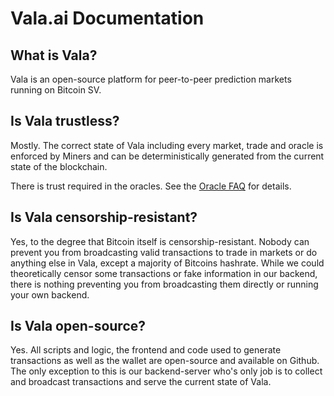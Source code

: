 # Vala.ai Documentation

## What is Vala?

Vala is an open-source platform for peer-to-peer prediction markets running on Bitcoin SV.

## Is Vala trustless?

Mostly. The correct state of Vala including every market, trade and oracle is enforced by Miners and can be deterministically generated from the current state of the blockchain.

There is trust required in the oracles. See the [Oracle FAQ](faq/oracles.md) for details.

## Is Vala censorship-resistant?

Yes, to the degree that Bitcoin itself is censorship-resistant. Nobody can prevent you from broadcasting valid transactions to trade in markets or do anything else in Vala, except a majority of Bitcoins hashrate. While we could theoretically censor some transactions or fake information in our backend, there is nothing preventing you from broadcasting them directly or running your own backend.

## Is Vala open-source?

Yes. All scripts and logic, the frontend and code used to generate transactions as well as the wallet are open-source and available on Github. The only exception to this is our backend-server who's only job is to collect and broadcast transactions and serve the current state of Vala.

